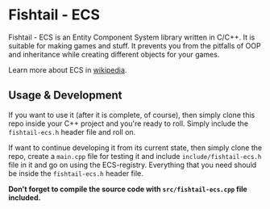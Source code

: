# Fishtail - ECS

Fishtail - ECS is an Entity Component System library written in C/C++. It is suitable for making games and stuff. It prevents you from the pitfalls of OOP and inheritance while creating different objects for your games.

Learn more about ECS in [wikipedia](https://en.wikipedia.org/wiki/Entity_component_system).

## Usage & Development

If you want to use it (after it is complete, of course), then simply clone this repo inside your C++ project and you're ready to roll. Simply include the `fishtail-ecs.h` header file and roll on.

If want to continue developing it from its current state, then simply clone the repo, create a `main.cpp` file for testing it and include `include/fishtail-ecs.h` file in it and go on using the ECS-registry. Everything that you need should be inside the `fishtail-ecs.h` header file.

__Don't forget to compile the source code with `src/fishtail-ecs.cpp` file included.__
